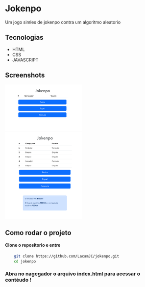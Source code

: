 # Jokenpo
Um jogo simles de jokenpo contra um algoritmo aleatorio

## Tecnologias 
- HTML
- CSS
- JAVASCRIPT

## Screenshots

<img src="screenshots/captura.png" alt="" width="50%">
<img src="screenshots/captura2.png" alt="" width="50%">


## Como rodar o projeto

#### Clone o repositorio e entre
```bash
    git clone https://github.com/LacamJC/jokenpo.git
    cd jokenpo
```

### Abra no nagegador o arquivo index.html para acessar o contéudo !